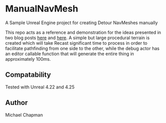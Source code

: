 # ManualNavMesh
A Sample Unreal Engine project for creating Detour NavMeshes manually

This repo acts as a reference and demonstration for the ideas presented in two blog posts [here](https://maladius.com/posts/manual_detour_navmeshes_1)
and [here](https://maladius.com/posts/manual_detour_navmeshes_2). A simple but large procedural terrain is created which will take Recast significant time
to process in order to facilitate pathfinding from one side to the other, while the debug actor has an editor callable function that will generate the
entire thing in approximately 100ms.

## Compatability

Tested with Unreal 4.22 and 4.25

## Author

Michael Chapman
